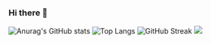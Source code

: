 ### Hi there 👋

<!--
**yabsiraditya/yabsiraditya** is a ✨ _special_ ✨ repository because its `README.md` (this file) appears on your GitHub profile.

Here are some ideas to get you started:

- 🔭 I’m currently working on ...
- 🌱 I’m currently learning ...
- 👯 I’m looking to collaborate on ...
- 🤔 I’m looking for help with ...
- 💬 Ask me about ...
- 📫 How to reach me: ...
- 😄 Pronouns: ...
- ⚡ Fun fact: ...
-->

![Anurag's GitHub stats](https://github-contribution-stats.vercel.app/api/?username=yabsiraditya)
![Top Langs](https://github-readme-stats.vercel.app/api/top-langs/?username=anuraghazra&layout=compact)
![GitHub Streak](https://github-readme-streak-stats.herokuapp.com?user=yabsiraditya&theme=github-light)
![](https://github-profile-summary-cards.vercel.app/api/cards/profile-details?username=yabsiraditya&theme=github)

